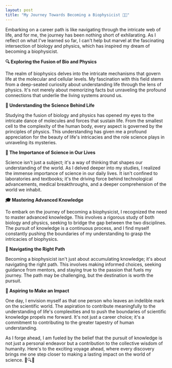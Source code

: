 ```yaml
---
layout: post
title: "My Journey Towards Becoming a Biophysicist 🌌🔬"
---
```


Embarking on a career path is like navigating through the intricate web of life, and for me, the journey has been nothing short of exhilarating. As I reflect on what I've learned so far, I can't help but marvel at the fascinating intersection of biology and physics, which has inspired my dream of becoming a biophysicist.

**🔍 Exploring the Fusion of Bio and Physics**

The realm of biophysics delves into the intricate mechanisms that govern life at the molecular and cellular levels. My fascination with this field stems from a deep-seated curiosity about understanding life through the lens of physics. It's not merely about memorizing facts but unraveling the profound connections that underlie the living systems around us.

**🧠 Understanding the Science Behind Life**

Studying the fusion of biology and physics has opened my eyes to the intricate dance of molecules and forces that sustain life. From the smallest cell to the complexity of the human body, every aspect is governed by the principles of physics. This understanding has given me a profound appreciation for the beauty of life's intricacies and the role science plays in unraveling its mysteries.

**🚀 The Importance of Science in Our Lives**

Science isn't just a subject; it's a way of thinking that shapes our understanding of the world. As I delved deeper into my studies, I realized the immense importance of science in our daily lives. It isn't confined to laboratories and textbooks; it's the driving force behind technological advancements, medical breakthroughs, and a deeper comprehension of the world we inhabit.

**🎓 Mastering Advanced Knowledge**

To embark on the journey of becoming a biophysicist, I recognized the need to master advanced knowledge. This involves a rigorous study of both biology and physics, seeking to bridge the gap between the two disciplines. The pursuit of knowledge is a continuous process, and I find myself constantly pushing the boundaries of my understanding to grasp the intricacies of biophysics.

**🤔 Navigating the Right Path**

Becoming a biophysicist isn't just about accumulating knowledge; it's about navigating the right path. This involves making informed choices, seeking guidance from mentors, and staying true to the passion that fuels my journey. The path may be challenging, but the destination is worth the pursuit.

**🌟 Aspiring to Make an Impact**

One day, I envision myself as that one person who leaves an indelible mark on the scientific world. The aspiration to contribute meaningfully to the understanding of life's complexities and to push the boundaries of scientific knowledge propels me forward. It's not just a career choice; it's a commitment to contributing to the greater tapestry of human understanding.

As I forge ahead, I am fueled by the belief that the pursuit of knowledge is not just a personal endeavor but a contribution to the collective wisdom of humanity. Here's to the exciting voyage ahead, where every discovery brings me one step closer to making a lasting impact on the world of science. 🌟🔍🔬